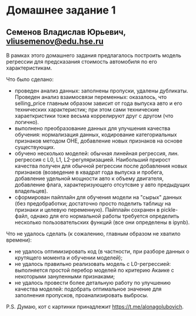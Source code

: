 # Домашнее задание 1
## Семенов Владислав Юрьевич, vliusemenov@edu.hse.ru

В рамках этого домашнего задания предлагалось построить модель регрессии для предсказания стоимость автомобиля по его характеристикам.

Что было сделано:
- проведен анализ данных: заполнены пропуски, удалены дубликаты. Проведен анализ взаимосвязи переменных: оказалось, что selling_price главным образом зависит от года выпуска авто и его технических характеристик; при этом сами технические хараеткристики тоже весьма коррелируют друг с другом (что логично).
- выполнено преобразование данных для улучшения качества обучения: нормализация данных, кодирование категориальных признаков методом OHE, добавление новых признаков на основе существующих.
- обучено несколько моделей: обычная линейная регрессия, лин. регрессия с L0, L1, L2-регуляризацией. Наибольший прирост качества получен для обычной регрессии после добавления новых признаков (возведение в квадрат года выпуска и пробега, добавление удельной мощности авто к объему двигателя, добавление флага, характеризующего отсутсвие у авто предыдущих владельцев).
- сформирован пайплайн для обучения модели на "сырых" данных (без предобработки; достаточно просто поделить таблицу на признаки и целевую переменную). Пайплайн сохранен в pickle-файл, однако для его нормальной работы требуется определить несколько пользовательских функций (все они определены в ipynb).

Что не удалось сделать (к сожалению, главным образом не хватило времени):
- не удалось оптимизировать код (в частности, при разборе данных о крутящего момента и обучении моделей);
- не удалось правильно реализовать модель с L0-регрессией: выполняется простой перебор моделей по критерию Акаике с некоторыми зануленными признаками;
- не удалось провести более детальную работу по улучшению качества моделей: подобрать оптимальное значение для заполнения пропусков, проанализировать выбросы.

P.S. Думаю, кот с картинки принадлежит https://t.me/alonagolubovich.
